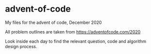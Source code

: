 # advent-of-code
 My files for the advent of code, December 2020

All problem outlines are taken from https://adventofcode.com/2020

Look inside each day to find the relevant question, code and algorithm design process.